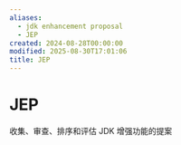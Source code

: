 ```yaml
---
aliases:
  - jdk enhancement proposal
  - JEP
created: 2024-08-28T00:00:00
modified: 2025-08-30T17:01:06
title: JEP
---
```


# JEP

收集、审查、排序和评估 JDK 增强功能的提案
